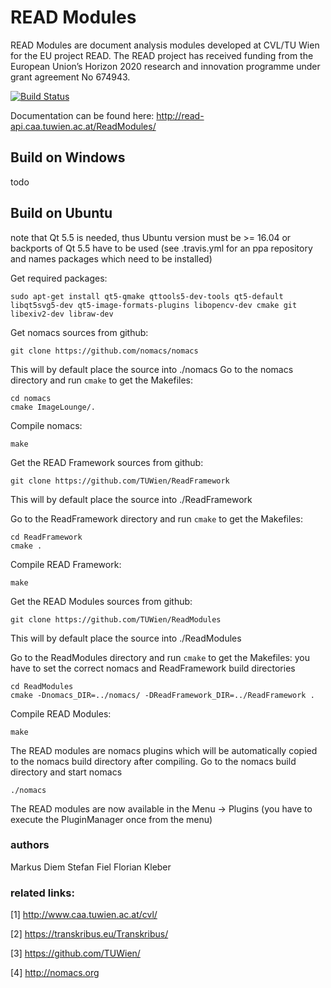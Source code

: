 # READ Modules
READ Modules are document analysis modules developed at CVL/TU Wien for the EU project READ. The READ project  has  received  funding  from  the European  Union’s  Horizon  2020 research  and innovation programme under grant agreement No 674943.

[![Build Status](https://travis-ci.org/TUWien/ReadModules.svg?branch=master)](https://travis-ci.org/TUWien/ReadModules)

Documentation can be found here: http://read-api.caa.tuwien.ac.at/ReadModules/

## Build on Windows

todo

## Build on Ubuntu
note that Qt 5.5 is needed, thus Ubuntu version must be >= 16.04 or backports of Qt 5.5 have to be used (see .travis.yml for an ppa repository and names packages which need to be installed)

Get required packages:

``` console
sudo apt-get install qt5-qmake qttools5-dev-tools qt5-default libqt5svg5-dev qt5-image-formats-plugins libopencv-dev cmake git libexiv2-dev libraw-dev
```

Get nomacs sources from github:
``` console
git clone https://github.com/nomacs/nomacs
```
This will by default place the source into ./nomacs
Go to the nomacs directory and run `cmake` to get the Makefiles:
``` console
cd nomacs
cmake ImageLounge/.
```
Compile nomacs:
``` console
make
```

Get the READ Framework sources from github:
``` console
git clone https://github.com/TUWien/ReadFramework
```
This will by default place the source into ./ReadFramework

Go to the ReadFramework directory and run `cmake` to get the Makefiles:
``` console
cd ReadFramework
cmake .
```

Compile READ Framework:
``` console
make
```

Get the READ Modules sources from github:
``` console
git clone https://github.com/TUWien/ReadModules
```
This will by default place the source into ./ReadModules

Go to the ReadModules directory and run `cmake` to get the Makefiles:
you have to set the correct nomacs and ReadFramework build directories
``` console
cd ReadModules
cmake -Dnomacs_DIR=../nomacs/ -DReadFramework_DIR=../ReadFramework .
```

Compile READ Modules:
``` console
make
```

The READ modules are nomacs plugins which will be automatically copied to the nomacs build directory after compiling. Go to the nomacs build directory and start nomacs
``` console
./nomacs
```
The READ modules are now available in the Menu -> Plugins (you have to execute the PluginManager once from the menu)


### authors
Markus Diem
Stefan Fiel
Florian Kleber

### related links:
[1] http://www.caa.tuwien.ac.at/cvl/

[2] https://transkribus.eu/Transkribus/

[3] https://github.com/TUWien/

[4] http://nomacs.org
